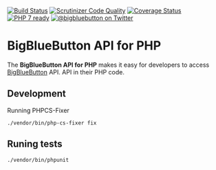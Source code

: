 [![Build Status](https://travis-ci.org/bigbluebutton/bigbluebutton-api-php.svg?branch=master)](https://travis-ci.org/bigbluebutton/bigbluebutton-api-php)
[![Scrutinizer Code Quality](https://scrutinizer-ci.com/g/bigbluebutton/bigbluebutton-api-php/badges/quality-score.png?b=master)](https://scrutinizer-ci.com/g/bigbluebutton/bigbluebutton-api-php/?branch=master)
[![Coverage Status](https://coveralls.io/repos/github/bigbluebutton/bigbluebutton-api-php/badge.svg?branch=master)](https://coveralls.io/github/bigbluebutton/bigbluebutton-api-php?branch=master)
[![PHP 7 ready](http://php7ready.timesplinter.ch/bigbluebutton/bigbluebutton-api-php/badge.svg)](https://travis-ci.org/bigbluebutton/bigbluebutton-api-php/)
[![@bigbluebutton on Twitter](https://img.shields.io/badge/twitter-%40bigbluebutton-blue.svg?style=flat)](https://twitter.com/bigbluebutton)



# BigBlueButton API for PHP

The **BigBlueButton API for PHP** makes it easy for developers to access [BigBlueButton][bbb] API.
API in their PHP code.

## Development

Running PHPCS-Fixer

```
./vendor/bin/php-cs-fixer fix
```

## Runing tests

```
./vendor/bin/phpunit
```

[bbb]: http://bigbluebutton.org